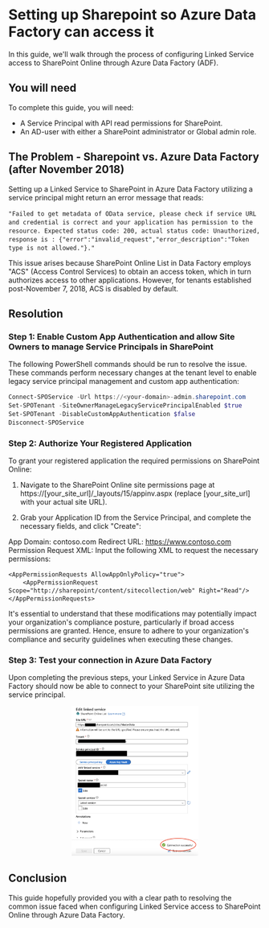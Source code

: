 # Setting up Sharepoint so Azure Data Factory can access it

In this guide, we'll walk through the process of configuring Linked Service access to SharePoint Online through Azure Data Factory (ADF).

## You will need

To complete this guide, you will need:

- A Service Principal with API read permissions for SharePoint.
- An AD-user with either a SharePoint administrator or Global admin role.

## The Problem - Sharepoint vs. Azure Data Factory (after November 2018)
Setting up a Linked Service to SharePoint in Azure Data Factory utilizing a service principal might return an error message that reads: 

`
"Failed to get metadata of OData service, please check if service URL and credential is correct and your application has permission to the resource. Expected status code: 200, actual status code: Unauthorized, response is : {"error":"invalid_request","error_description":"Token type is not allowed."}."
`

This issue arises because SharePoint Online List in Data Factory employs "ACS" (Access Control Services) to obtain an access token, which in turn authorizes access to other applications. However, for tenants established post-November 7, 2018, ACS is disabled by default.

## Resolution

### Step 1: Enable Custom App Authentication and allow Site Owners to manage Service Principals in SharePoint
The following PowerShell commands should be run to resolve the issue. These commands perform necessary changes at the tenant level to enable legacy service principal management and custom app authentication:

```PowerShell
Connect-SPOService -Url https://<your-domain>-admin.sharepoint.com
Set-SPOTenant -SiteOwnerManageLegacyServicePrincipalEnabled $true
Set-SPOTenant -DisableCustomAppAuthentication $false
Disconnect-SPOService
```

### Step 2: Authorize Your Registered Application
To grant your registered application the required permissions on SharePoint Online:

1. Navigate to the SharePoint Online site permissions page at https://[your_site_url]/_layouts/15/appinv.aspx (replace [your_site_url] with your actual site URL).

2. Grab your Application ID from the Service Principal, and complete the necessary fields, and click "Create":

App Domain: contoso.com
Redirect URL: https://www.contoso.com
Permission Request XML: Input the following XML to request the necessary permissions:

```
<AppPermissionRequests AllowAppOnlyPolicy="true">
    <AppPermissionRequest Scope="http://sharepoint/content/sitecollection/web" Right="Read"/>
</AppPermissionRequests>
```

It's essential to understand that these modifications may potentially impact your organization's compliance posture, particularly if broad access permissions are granted. Hence, ensure to adhere to your organization's compliance and security guidelines when executing these changes.

### Step 3: Test your connection in Azure Data Factory
Upon completing the previous steps, your Linked Service in Azure Data Factory should now be able to connect to your SharePoint site utilizing the service principal.

<p align="center">
    <img src="images/adf-sharepoint-link-step3.png" alt="The Linked Service in Azure Data Factory has successfully connected to SharePoint Online" style="width:50%" text-align="center">
</p>

## Conclusion
This guide hopefully provided you with a clear path to resolving the common issue faced when configuring Linked Service access to SharePoint Online through Azure Data Factory.